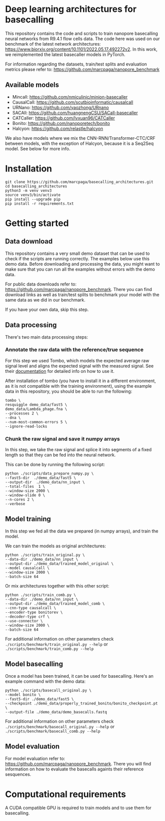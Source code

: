 # Deep learning architectures for basecalling

This repository contains the code and scripts to train nanopore basecalling neural networks from R9.4.1 flow cells data.
The code here was used on our benchmark of the latest network architectures: https://www.biorxiv.org/content/10.1101/2022.05.17.492272v2.
In this work, we reimplemented the latest basecaller models in PyTorch.

For information regarding the datasets, train/test splits and evaluation metrics please refer to: https://github.com/marcpaga/nanopore_benchmark

## Available models

- Mincall: https://github.com/nmiculinic/minion-basecaller
- CausalCall: https://github.com/scutbioinformatic/causalcall
- URNano: https://github.com/yaozhong/URnano
- SACAll: https://github.com/huangnengCSU/SACall-basecaller
- CATCaller: https://github.com/lvxuan96/CATCaller
- Bonito: https://github.com/nanoporetech/bonito
- Halcyon: https://github.com/relastle/halcyon

We also have models where we mix the CNN-RNN/Transformer-CTC/CRF between models, with the exception of Halcyon, because it is a Seq2Seq model. See below for more info.

# Installation

```
git clone https://github.com/marcpaga/basecalling_architectures.git 
cd basecalling_architectures
python3 -m venv venv3
source venv3/bin/activate
pip install --upgrade pip
pip install -r requirements.txt
```

# Getting started

## Data download

This repository contains a very small demo dataset that can be used to check if the scripts are running correctly. The examples below use this demo data. Before downloading and processing the data, you might want to make sure that you can run all the examples without errors with the demo data.

For public data downloads refer to: https://github.com/marcpaga/nanopore_benchmark.
There you can find download links as well as train/test splits to benchmark your model with the same data as we did in our benchmark.

If you have your own data, skip this step.

## Data processing

There's two main data processing steps:

### Annotate the raw data with the reference/true sequence

For this step we used Tombo, which models the expected average raw signal level and aligns the expected signal with the measured signal. See their [documentation](https://nanoporetech.github.io/tombo/resquiggle.html) for detailed info on how to use it.

After installation of tombo (you have to install it in a different environment, as it is not compatible with the training environment), using the example data in this repository, you should be able to run the following:

```
tombo \
resquiggle demo_data/fast5 \
demo_data/Lambda_phage.fna \
--processes 2 \
--dna \
--num-most-common-errors 5 \
--ignore-read-locks
```

### Chunk the raw signal and save it numpy arrays

In this step, we take the raw signal and splice it into segments of a fixed length so that they can be fed into the neural network.

This can be done by running the following script:

```
python ./scripts/data_prepare_numpy.py \
--fast5-dir  ./demo_data/fast5 \
--output-dir  ./demo_data/nn_input \
--total-files  1 \
--window-size 2000 \
--window-slide 0 \
--n-cores 2 \
--verbose
```

## Model training

In this step we fed all the data we prepared (in numpy arrays), and train the model.

We can train the models as original architectures:

```
python ./scripts/train_original.py \
--data-dir ./demo_data/nn_input \
--output-dir ./demo_data/trained_model_original \
--model causalcall \
--window-size 2000 \
--batch-size 64
```

Or mix architectures together with this other script:

```
python ./scripts/train_comb.py \
--data-dir ./demo_data/nn_input \
--output-dir ./demo_data/trained_model_comb \
--cnn-type causalcall \
--encoder-type bonitorev \
--decoder-type crf \
--use-connector \
--window-size 2000 \
--batch-size 64
```

For additional information on other parameters check `./scripts/benchmark/train_original.py --help` or `./scripts/benchmark/train_comb.py --help`

## Model basecalling

Once a model has been trained, it can be used for basecalling. Here's an example command with the demo data:

```
python ./scripts/basecall_original.py \
--model bonito \
--fast5-dir ./demo_data/fast5 \
--checkpoint ./demo_data/properly_trained_bonito/bonito_checkpoint.pt \
--output-file ./demo_data/demo_basecalls.fastq
```

For additional information on other parameters check `./scripts/benchmark/basecall_original.py --help` or `./scripts/benchmark/basecall_comb.py --help`

## Model evaluation

For model evaluation refer to: https://github.com/marcpaga/nanopore_benchmark. There you will find information on how to evaluate the basecalls againts their reference sesquences.

# Computational requirements

A CUDA compatible GPU is required to train models and to use them for basecalling.